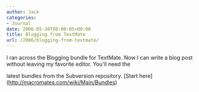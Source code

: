 ```yaml
---
author: Jack
categories:
- Journal
date: 2006-05-30T00:00:05+00:00
title: Blogging from TextMate
url: /2006/blogging-from-textmate/
---
```


I ran across the Blogging bundle for TextMate. Now I can write a blog post without leaving my favorite editor. You'll need the
  

  
latest bundles from the Subversion repository. \[Start here\](<http://macromates.com/wiki/Main/Bundles>)